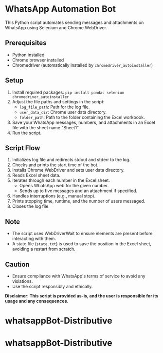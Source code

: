 # WhatsApp Automation Bot

This Python script automates sending messages and attachments on WhatsApp using Selenium and Chrome WebDriver.

## Prerequisites
- Python installed
- Chrome browser installed
- Chromedriver (automatically installed by `chromedriver_autoinstaller`)

## Setup
1. Install required packages: `pip install pandas selenium chromedriver_autoinstaller`
2. Adjust the file paths and settings in the script:
   - `log_file_path`: Path for the log file.
   - `user_data_dir`: Chrome user data directory.
   - `folder_path`: Path to the folder containing the Excel workbook.
3. Save your WhatsApp messages, numbers, and attachments in an Excel file with the sheet name "Sheet1".
4. Run the script.

## Script Flow
1. Initializes log file and redirects stdout and stderr to the log.
2. Checks and prints the start time of the bot.
3. Installs Chrome WebDriver and sets user data directory.
4. Reads Excel sheet data.
5. Iterates through each number in the Excel sheet.
   - Opens WhatsApp web for the given number.
   - Sends up to five messages and an attachment if specified.
6. Handles interruptions (e.g., manual stop).
7. Prints stopping time, runtime, and the number of users messaged.
8. Closes the log file.

## Note
- The script uses WebDriverWait to ensure elements are present before interacting with them.
- A state file (`state.txt`) is used to save the position in the Excel sheet, avoiding a restart from scratch.

## Caution
- Ensure compliance with WhatsApp's terms of service to avoid any violations.
- Use the script responsibly and ethically.

**Disclaimer: This script is provided as-is, and the user is responsible for its usage and any consequences.**
# whatsappBot-Distributive
# whatsappBot-Distributive
